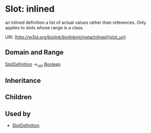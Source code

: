 # Slot: inlined


an inlined definition a list of actual values rather than references.  Only applies to slots whose range is a class.

URI: [http://w3id.org/biolink/biolinkml/meta/inlined](slot_uri)
## Domain and Range

[SlotDefinition](SlotDefinition.md) -><sub>opt</sub> [Boolean](Boolean.md)
## Inheritance

## Children

## Used by

 * [SlotDefinition](SlotDefinition.md)
